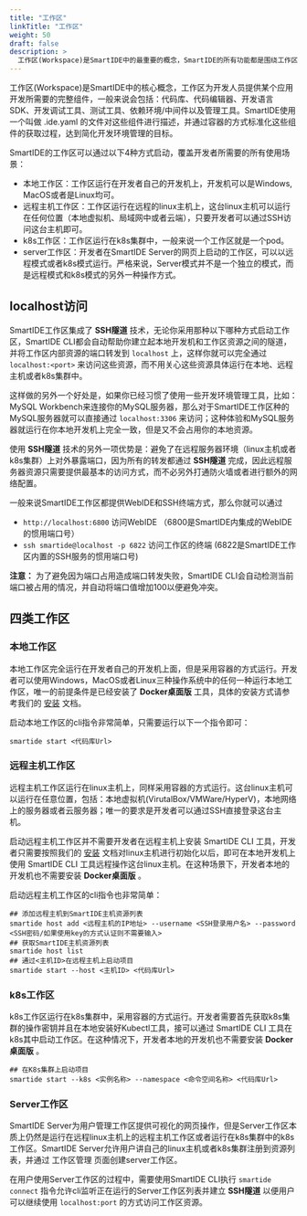 ```yaml
---
title: "工作区"
linkTitle: "工作区"
weight: 50
draft: false
description: >
  工作区(Workspace)是SmartIDE中的最重要的概念，SmartIDE的所有功能都是围绕工作区展开的。SmartIDE支持3种工作区运行模式，本地模式、远程模式和k8s模式。
---
```


工作区(Workspace)是SmartIDE中的核心概念，工作区为开发人员提供某个应用开发所需要的完整组件，一般来说会包括：代码库、代码编辑器、开发语言SDK、开发调试工具、测试工具、依赖环境/中间件以及管理工具。SmartIDE使用一个叫做 .ide.yaml 的文件对这些组件进行描述，并通过容器的方式标准化这些组件的获取过程，达到简化开发环境管理的目标。

SmartIDE的工作区可以通过以下4种方式启动，覆盖开发者所需要的所有使用场景：

- 本地工作区：工作区运行在开发者自己的开发机上，开发机可以是Windows, MacOS或者是Linux均可。
- 远程主机工作区：工作区运行在远程的linux主机上，这台linux主机可以运行在任何位置（本地虚拟机、局域网中或者云端），只要开发者可以通过SSH访问这台主机即可。
- k8s工作区：工作区运行在k8s集群中，一般来说一个工作区就是一个pod。
- server工作区：开发者在SmartIDE Server的网页上启动的工作区，可以以远程模式或者k8s模式运行。严格来说，Server模式并不是一个独立的模式，而是远程模式和k8s模式的另外一种操作方式。

## localhost访问

SmartIDE工作区集成了 **SSH隧道** 技术，无论你采用那种以下哪种方式启动工作区，SmartIDE CLI都会自动帮助你建立起本地开发机和工作区资源之间的隧道，并将工作区内部资源的端口转发到 `localhost` 上，这样你就可以完全通过 `localhost:<port>` 来访问这些资源，而不用关心这些资源具体运行在本地、远程主机或者k8s集群中。

这样做的另外一个好处是，如果你已经习惯了使用一些开发环境管理工具，比如：MySQL Workbench来连接你的MySQL服务器，那么对于SmartIDE工作区种的MySQL服务器就可以直接通过 `localhost:3306` 来访问；这种体验和MySQL服务器就运行在你本地开发机上完全一致，但是又不会占用你的本地资源。

使用 **SSH隧道** 技术的另外一项优势是：避免了在远程服务器环境（linux主机或者k8s集群）上对外暴露端口，因为所有的转发都通过 **SSH隧道** 完成，因此远程服务器资源只需要提供最基本的访问方式，而不必另外打通防火墙或者进行额外的网络配置。

一般来说SmartIDE工作区都提供WebIDE和SSH终端方式，那么你就可以通过

- `http://localhost:6800` 访问WebIDE （6800是SmartIDE内集成的WebIDE的惯用端口号）
- `ssh smartide@localhost -p 6822` 访问工作区的终端 (6822是SmartIDE工作区内置的SSH服务的惯用端口号)

**注意：** 为了避免因为端口占用造成端口转发失败，SmartIDE CLI会自动检测当前端口被占用的情况，并自动将端口值增加100以便避免冲突。

## 四类工作区

### 本地工作区

本地工作区完全运行在开发者自己的开发机上面，但是采用容器的方式运行。开发者可以使用Windows，MacOS或者Linux三种操作系统中的任何一种运行本地工作区，唯一的前提条件是已经安装了 **Docker桌面版** 工具，具体的安装方式请参考我们的 [安装](/zh/docs/install) 文档。

启动本地工作区的cli指令非常简单，只需要运行以下一个指令即可：

```shell
smartide start <代码库Url>
```

### 远程主机工作区

远程主机工作区运行在linux主机上，同样采用容器的方式运行。这台linux主机可以运行在任意位置，包括：本地虚拟机(VirutalBox/VMWare/HyperV)，本地网络上的服务器或者云服务器；唯一的要求是开发者可以通过SSH直接登录这台主机。

启动远程主机工作区并不需要开发者在远程主机上安装 SmartIDE CLI 工具，开发者只需要按照我们的 [安装](/zh/docs/install) 文档对linux主机进行初始化以后，即可在本地开发机上使用 SmartIDE CLI 工具远程操作这台linux主机。在这种场景下，开发者本地的开发机也不需要安装 **Docker桌面版** 。

启动远程主机工作区的cli指令也非常简单：

```shell
## 添加远程主机到SmartIDE主机资源列表
smartide host add <远程主机的IP地址> --username <SSH登录用户名> --password <SSH密码/如果使用key的方式认证则不需要输入>
## 获取SmartIDE主机资源列表
smartide host list
## 通过<主机ID>在远程主机上启动项目
smartide start --host <主机ID> <代码库Url>
```

### k8s工作区

k8s工作区运行在k8s集群中，采用容器的方式运行。开发者需要首先获取k8s集群的操作密钥并且在本地安装好Kubectl工具，接可以通过 SmartIDE CLI 工具在k8s其中启动工作区。在这种情况下，开发者本地的开发机也不需要安装 **Docker桌面版** 。

```shell
## 在K8s集群上启动项目
smartide start --k8s <实例名称> --namespace <命令空间名称> <代码库Url>
```

### Server工作区

SmartIDE Server为用户管理工作区提供可视化的网页操作，但是Server工作区本质上仍然是运行在远程linux主机上的远程主机工作区或者运行在k8s集群中的k8s工作区。SmartIDE Server允许用户讲自己的linux主机或者k8s集群注册到资源列表，并通过 工作区管理 页面创建server工作区。

在用户使用Server工作区的过程中，需要使用SmartIDE CLI执行 `smartide connect` 指令允许cli监听正在运行的Server工作区列表并建立 **SSH隧道** 以便用户可以继续使用 `localhost:port` 的方式访问工作区资源。

